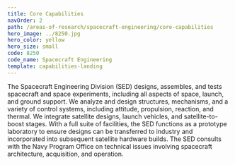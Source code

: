 ```yaml
---
title: Core Capabilities
navOrder: 2
path: /areas-of-research/spacecraft-engineering/core-capabilities
hero_image: ../8250.jpg
hero_color: yellow
hero_size: small
code: 8250
code_name: Spacecraft Engineering
template: capabilities-landing
---
```

The Spacecraft Engineering Division (SED) designs, assembles, and tests spacecraft and space experiments, including all aspects of space, launch, and ground support. We analyze and design structures, mechanisms, and a variety of control systems, including attitude, propulsion, reaction, and thermal. We integrate satellite designs, launch vehicles, and satellite-to-boost stages. With a full suite of facilities, the SED functions as a prototype laboratory to ensure designs can be transferred to industry and incorporated into subsequent satellite hardware builds. The SED consults with the Navy Program Office on technical issues involving spacecraft architecture, acquisition, and operation.